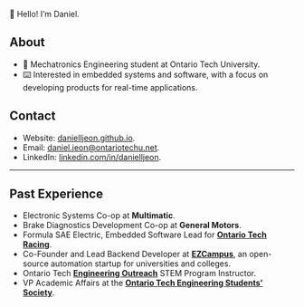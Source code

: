 👋 Hello! I’m Daniel.

## About

- 🤖 Mechatronics Engineering student at Ontario Tech University.
- ⌨️ Interested in embedded systems and software, with a focus on developing
  products for real-time applications.

## Contact

- Website: [danielljeon.github.io](https://danielljeon.github.io/).
- Email: [daniel.jeon@ontariotechu.net](mailto:daniel.jeon@ontariotechu.net).
- LinkedIn: [linkedin.com/in/danielljeon](https://linkedin.com/in/danielljeon).

---

## Past Experience

- Electronic Systems Co-op at **Multimatic**.
- Brake Diagnostics Development Co-op at **General Motors**.
- Formula SAE Electric, Embedded Software Lead
  for [**Ontario Tech Racing**](https://ontariotechracing.github.io/).
- Co-Founder and Lead Backend Developer
  at [**EZCampus**](https://github.com/EZCampusDevs/), an open-source automation
  startup for universities and colleges.
- Ontario
  Tech [**Engineering Outreach**](https://engineering.ontariotechu.ca/outreach/)
  STEM Program Instructor.
- VP Academic Affairs at
  the [**Ontario Tech Engineering Students' Society**](https://otengsoc.ca).
